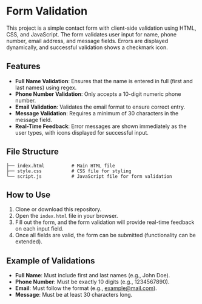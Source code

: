 # Form Validation

This project is a simple contact form with client-side validation using HTML, CSS, and JavaScript. The form validates user input for name, phone number, email address, and message fields. Errors are displayed dynamically, and successful validation shows a checkmark icon.

## Features

- **Full Name Validation**: Ensures that the name is entered in full (first and last names) using regex.
- **Phone Number Validation**: Only accepts a 10-digit numeric phone number.
- **Email Validation**: Validates the email format to ensure correct entry.
- **Message Validation**: Requires a minimum of 30 characters in the message field.
- **Real-Time Feedback**: Error messages are shown immediately as the user types, with icons displayed for successful input.

## File Structure

```
├── index.html          # Main HTML file
├── style.css           # CSS file for styling
└── script.js           # JavaScript file for form validation
```

## How to Use

1. Clone or download this repository.
2. Open the `index.html` file in your browser.
3. Fill out the form, and the form validation will provide real-time feedback on each input field.
4. Once all fields are valid, the form can be submitted (functionality can be extended).

## Example of Validations

- **Full Name**: Must include first and last names (e.g., John Doe).
- **Phone Number**: Must be exactly 10 digits (e.g., 1234567890).
- **Email**: Must follow the format (e.g., example@mail.com).
- **Message**: Must be at least 30 characters long.
